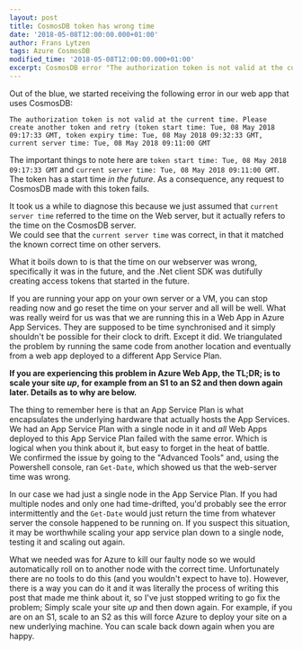 ```yaml
---
layout: post
title: CosmosDB token has wrong time
date: '2018-05-08T12:00:00.000+01:00'
author: Frans Lytzen
tags: Azure CosmosDB
modified_time: '2018-05-08T12:00:00.000+01:00'
excerpt: CosmosDB error "The authorization token is not valid at the current time" and how to fix it.
---
```

Out of the blue, we started receiving the following error in our web app that uses CosmosDB:

```
The authorization token is not valid at the current time. Please create another token and retry (token start time: Tue, 08 May 2018 09:17:33 GMT, token expiry time: Tue, 08 May 2018 09:32:33 GMT, current server time: Tue, 08 May 2018 09:11:00 GMT
```

The important things to note here are `token start time: Tue, 08 May 2018 09:17:33 GMT` and `current server time: Tue, 08 May 2018 09:11:00 GMT`.  
The token has a start time *in the future*. As a consequence, any request to CosmosDB made with this token fails.

It took us a while to diagnose this because we just assumed that `current server time` referred to the time on the Web server, but it actually refers to the time on the CosmosDB server.  
We could see that the `current server time` was correct, in that it matched the known correct time on other servers.

What it boils down to is that the time on our webserver was wrong, specifically it was in the future, and the .Net client SDK was dutifully creating access tokens that started in the future.

If you are running your app on your own server or a VM, you can stop reading now and go reset the time on your server and all will be well. What was really weird for us was that we are running this in a Web App in Azure App Services. They are supposed to be time synchronised and it simply shouldn't be possible for their clock to drift. Except it did. We triangulated the problem by running the same code from another location and eventually from a web app deployed to a different App Service Plan.  

**If you are experiencing this problem in Azure Web App, the TL;DR; is to scale your site *up*, for example from an S1 to an S2 and then down again later. Details as to why are below.**

The thing to remember here is that an App Service Plan is what encapsulates the underlying hardware that actually hosts the App Services. We had an App Service Plan with a single node in it and *all* Web Apps deployed to this App Service Plan failed with the same error. Which is logical when you think about it, but easy to forget in the heat of battle.  
We confirmed the issue by going to the "Advanced Tools" and, using the Powershell console, ran `Get-Date`, which showed us that the web-server time was wrong.  

In our case we had just a single node in the App Service Plan. If you had multiple nodes and only one had time-drifted, you'd probably see the error intermittently and the `Get-Date` would just return the time from whatever server the console happened to be running on. If you suspect this situation, it may be worthwhile scaling your app service plan down to a single node, testing it and scaling out again.  

What we needed was for Azure to kill our faulty node so we would automatically roll on to another node with the correct time. Unfortunately there are no tools to do this (and you wouldn't expect to have to). However, there is a way you can do it and it was literally the process of writing this post that made me think about it, so I've just stopped writing to go fix the problem; Simply scale your site *up* and then down again. For example, if you are on an S1, scale to an S2 as this will force Azure to deploy your site on a new underlying machine. You can scale back down again when you are happy.
